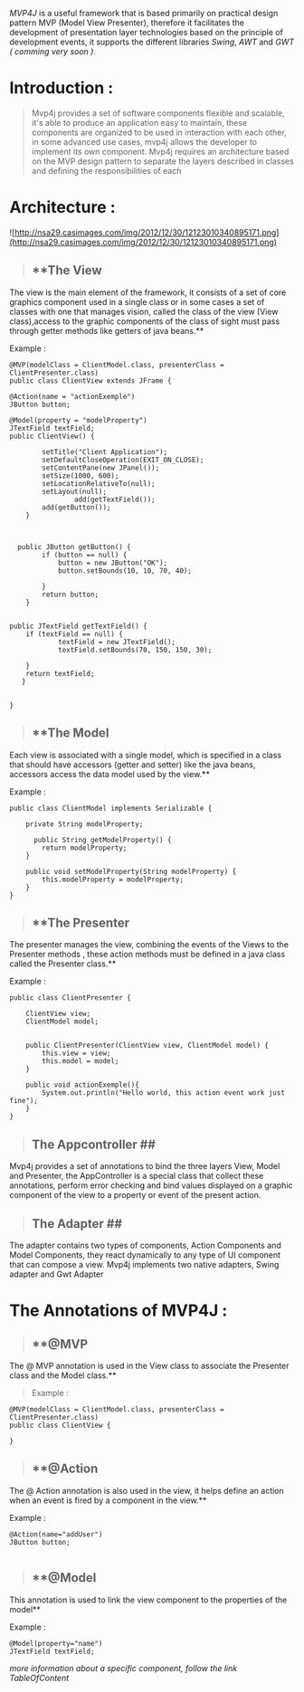 _MVP4J_ is a useful framework that is based primarily on practical design pattern MVP (Model View Presenter), therefore it facilitates the development of presentation layer technologies based on the principle of development events, it supports the different libraries _Swing_, _AWT_ and _GWT ( comming very soon )._



# **Introduction :** #
> Mvp4j provides a set of software components flexible and scalable, it's able to produce an application easy to maintain, these components are organized to be used in interaction with each other, in some advanced use cases, mvp4j allows the developer to implement its own component.
> Mvp4j requires an architecture based on the MVP design pattern to separate the layers described in classes and defining the responsibilities of each

# **Architecture :** #

![http://nsa29.casimages.com/img/2012/12/30/12123010340895171.png](http://nsa29.casimages.com/img/2012/12/30/12123010340895171.png)

> ## **The View ##
The view is the main element of the framework, it consists of a set of core graphics component used in a single class or in some cases a set of classes with one that manages vision, called the class of the view (View class),access to the graphic components of the class of sight must pass through getter methods like getters of java beans.**

Example :

```
@MVP(modelClass = ClientModel.class, presenterClass = ClientPresenter.class)
public class ClientView extends JFrame {

@Action(name = "actionExemple")
JButton button;

@Model(property = "modelProperty")
JTextField textField;
public ClientView() {

		setTitle("Client Application");
		setDefaultCloseOperation(EXIT_ON_CLOSE);
		setContentPane(new JPanel());
		setSize(1000, 600);
		setLocationRelativeTo(null);
		setLayout(null);
                add(getTextField());
		add(getButton());
	}



  public JButton getButton() {
		if (button == null) {
			button = new JButton("OK");
			button.setBounds(10, 10, 70, 40);

		}
		return button;
	}


public JTextField getTextField() {
	if (textField == null) {
			textField = new JTextField();
			textField.setBounds(70, 150, 150, 30);

	}
	return textField;
   }


}
```

> ## **The Model ##
Each view is associated with a single model, which is specified in a class that should have accessors (getter and setter) like the java beans, accessors access the data model used by the view.**

Example :

```
public class ClientModel implements Serializable {

	private String modelProperty;
      
      public String getModelProperty() {
		return modelProperty;
	}

	public void setModelProperty(String modelProperty) {
		this.modelProperty = modelProperty;
	}
}
```

> ## **The Presenter ##
The presenter manages the view, combining the events of the Views to the Presenter methods , these action methods must be defined in a java class called the Presenter class.**

Example :

```
public class ClientPresenter {

	ClientView view;
	ClientModel model;

	
	public ClientPresenter(ClientView view, ClientModel model) {
		this.view = view;
		this.model = model;
	}
	
	public void actionExemple(){
		System.out.println("Hello world, this action event work just fine");
	}
}
```


> ## **The Appcontroller ##**

Mvp4j provides a set of annotations to bind the three layers View, Model and Presenter, the AppController is a special class that collect these annotations, perform error checking and bind values displayed on a graphic component of the view to a property or event of the present action.

> ## **The Adapter ##**

The adapter contains two types of components, Action Components and Model Components, they react dynamically to any type of UI component that can compose a view.
Mvp4j implements two native adapters, Swing adapter and Gwt Adapter


# **The Annotations of MVP4J :** #

> ## **@MVP ##
The @ MVP annotation is used in the View class to associate the Presenter class and the Model class.**

> Example :

```
@MVP(modelClass = ClientModel.class, presenterClass = ClientPresenter.class)
public class ClientView {

}
```

> ## **@Action ##
The @ Action annotation is also used in the view, it helps define an action when an event is fired by a component in the view.**

Example :

```
@Action(name="addUser")	
JButton button;
	
```

> ## **@Model ##
This annotation is used to link the view component to the properties of the model**

Example :
```
@Model(property="name")
JTextField textField;

```

_more information about a specific component, follow the link TableOfContent_